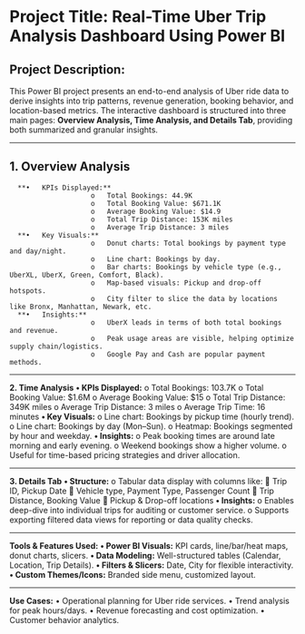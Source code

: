 # Project Title: Real-Time Uber Trip Analysis Dashboard Using Power BI
## Project Description:
This Power BI project presents an end-to-end analysis of Uber ride data to derive insights into trip patterns, revenue generation, booking behavior, and location-based metrics. The interactive dashboard is structured into three main pages: **Overview Analysis, Time Analysis, and Details Tab**, providing both summarized and granular insights.
________________________________________
## 1. Overview Analysis
      **•	KPIs Displayed:**
                        o	Total Bookings: 44.9K
                        o	Total Booking Value: $671.1K
                        o	Average Booking Value: $14.9
                        o	Total Trip Distance: 153K miles
                        o	Average Trip Distance: 3 miles
      **•	Key Visuals:**
                        o	Donut charts: Total bookings by payment type and day/night.
                        o	Line chart: Bookings by day.
                        o	Bar charts: Bookings by vehicle type (e.g., UberXL, UberX, Green, Comfort, Black).
                        o	Map-based visuals: Pickup and drop-off hotspots.
                        o	City filter to slice the data by locations like Bronx, Manhattan, Newark, etc.
      **•	Insights:**
                        o	UberX leads in terms of both total bookings and revenue.
                        o	Peak usage areas are visible, helping optimize supply chain/logistics.
                        o	Google Pay and Cash are popular payment methods.
________________________________________
**2. Time Analysis**
      **•	KPIs Displayed:**
                        o	Total Bookings: 103.7K
                        o	Total Booking Value: $1.6M
                        o	Average Booking Value: $15
                        o	Total Trip Distance: 349K miles
                        o	Average Trip Distance: 3 miles
                        o	Average Trip Time: 16 minutes
        **•	Key Visuals:**
                        o	Line chart: Bookings by pickup time (hourly trend).
                        o	Line chart: Bookings by day (Mon–Sun).
                        o	Heatmap: Bookings segmented by hour and weekday.
        **•	Insights:**
                        o	Peak booking times are around late morning and early evening.
                        o	Weekend bookings show a higher volume.
                        o	Useful for time-based pricing strategies and driver allocation.
________________________________________
**3. Details Tab**
        **•	Structure:**
                        o	Tabular data display with columns like:
                                  	Trip ID, Pickup Date
                                  	Vehicle type, Payment Type, Passenger Count
                                  	Trip Distance, Booking Value
                                  	Pickup & Drop-off locations
        **•	Insights:**
                        o	Enables deep-dive into individual trips for auditing or customer service.
                        o	Supports exporting filtered data views for reporting or data quality checks.
________________________________________
**Tools & Features Used:**
        **•	Power BI Visuals:** KPI cards, line/bar/heat maps, donut charts, slicers.
        **•	Data Modeling:** Well-structured tables (Calendar, Location, Trip Details).
        **•	Filters & Slicers:** Date, City for flexible interactivity.
        **•	Custom Themes/Icons:** Branded side menu, customized layout.
________________________________________
**Use Cases:**
          •	Operational planning for Uber ride services.
          •	Trend analysis for peak hours/days.
          •	Revenue forecasting and cost optimization.
          •	Customer behavior analytics.
